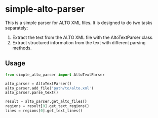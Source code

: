 # simple-alto-parser
This is a simple parser for ALTO XML files. It is designed to do two tasks separately:
1. Extract the text from the ALTO XML file with the AltoTextParser class.
2. Extract structured information from the text with different parsing methods.

## Usage
```python
from simple_alto_parser import AltoTextParser

alto_parser = AltoTextParser()
alto_parser.add_file('path/to/alto.xml')
alto_parser.parse_text()

result = alto_parser.get_alto_files()
regions = result[0].get_text_regions()
lines = regions[0].get_text_lines()
```
